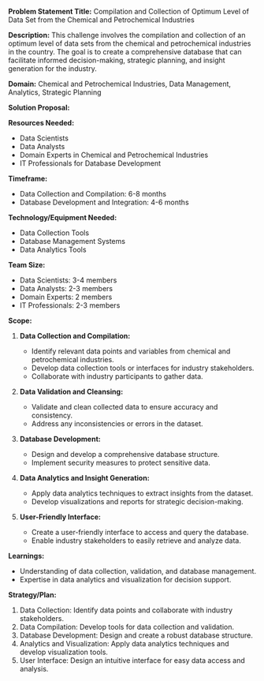 **Problem Statement Title:** Compilation and Collection of Optimum Level of Data Set from the Chemical and Petrochemical Industries

**Description:** This challenge involves the compilation and collection of an optimum level of data sets from the chemical and petrochemical industries in the country. The goal is to create a comprehensive database that can facilitate informed decision-making, strategic planning, and insight generation for the industry.

**Domain:** Chemical and Petrochemical Industries, Data Management, Analytics, Strategic Planning

**Solution Proposal:**

**Resources Needed:**
- Data Scientists
- Data Analysts
- Domain Experts in Chemical and Petrochemical Industries
- IT Professionals for Database Development

**Timeframe:**
- Data Collection and Compilation: 6-8 months
- Database Development and Integration: 4-6 months

**Technology/Equipment Needed:**
- Data Collection Tools
- Database Management Systems
- Data Analytics Tools

**Team Size:**
- Data Scientists: 3-4 members
- Data Analysts: 2-3 members
- Domain Experts: 2 members
- IT Professionals: 2-3 members

**Scope:**
1. **Data Collection and Compilation:**
   - Identify relevant data points and variables from chemical and petrochemical industries.
   - Develop data collection tools or interfaces for industry stakeholders.
   - Collaborate with industry participants to gather data.

2. **Data Validation and Cleansing:**
   - Validate and clean collected data to ensure accuracy and consistency.
   - Address any inconsistencies or errors in the dataset.

3. **Database Development:**
   - Design and develop a comprehensive database structure.
   - Implement security measures to protect sensitive data.

4. **Data Analytics and Insight Generation:**
   - Apply data analytics techniques to extract insights from the dataset.
   - Develop visualizations and reports for strategic decision-making.

5. **User-Friendly Interface:**
   - Create a user-friendly interface to access and query the database.
   - Enable industry stakeholders to easily retrieve and analyze data.

**Learnings:**
- Understanding of data collection, validation, and database management.
- Expertise in data analytics and visualization for decision support.

**Strategy/Plan:**
1. Data Collection: Identify data points and collaborate with industry stakeholders.
2. Data Compilation: Develop tools for data collection and validation.
3. Database Development: Design and create a robust database structure.
4. Analytics and Visualization: Apply data analytics techniques and develop visualization tools.
5. User Interface: Design an intuitive interface for easy data access and analysis.